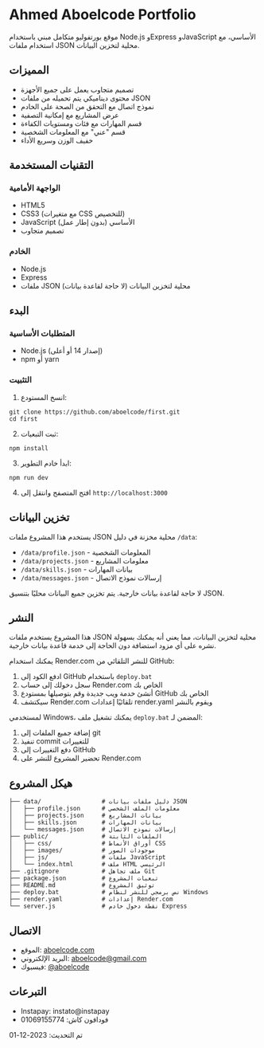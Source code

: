 # Ahmed Aboelcode Portfolio

موقع بورتفوليو متكامل مبني باستخدام Node.js وExpress وJavaScript الأساسي، مع استخدام ملفات JSON محلية لتخزين البيانات.

## المميزات

- تصميم متجاوب يعمل على جميع الأجهزة
- محتوى ديناميكي يتم تحميله من ملفات JSON
- نموذج اتصال مع التحقق من الصحة على الخادم
- عرض المشاريع مع إمكانية التصفية
- قسم المهارات مع فئات ومستويات الكفاءة
- قسم "عني" مع المعلومات الشخصية
- خفيف الوزن وسريع الأداء

## التقنيات المستخدمة

### الواجهة الأمامية
- HTML5
- CSS3 (مع متغيرات CSS للتخصيص)
- JavaScript الأساسي (بدون إطار عمل)
- تصميم متجاوب

### الخادم
- Node.js
- Express
- ملفات JSON محلية لتخزين البيانات (لا حاجة لقاعدة بيانات)

## البدء

### المتطلبات الأساسية

- Node.js (إصدار 14 أو أعلى)
- npm أو yarn

### التثبيت

1. انسخ المستودع:
```
git clone https://github.com/aboelcode/first.git
cd first
```

2. ثبت التبعيات:
```
npm install
```

3. ابدأ خادم التطوير:
```
npm run dev
```

4. افتح المتصفح وانتقل إلى `http://localhost:3000`

## تخزين البيانات

يستخدم هذا المشروع ملفات JSON محلية مخزنة في دليل `/data`:

- `/data/profile.json` - المعلومات الشخصية
- `/data/projects.json` - معلومات المشاريع
- `/data/skills.json` - بيانات المهارات
- `/data/messages.json` - إرسالات نموذج الاتصال

لا حاجة لقاعدة بيانات خارجية. يتم تخزين جميع البيانات محليًا بتنسيق JSON.

## النشر

هذا المشروع يستخدم ملفات JSON محلية لتخزين البيانات، مما يعني أنه يمكنك بسهولة نشره على أي مزود استضافة دون الحاجة إلى خدمة قاعدة بيانات خارجية.

يمكنك استخدام Render.com للنشر التلقائي من GitHub:

1. ادفع الكود إلى GitHub باستخدام `deploy.bat` 
2. سجل دخولك إلى حساب Render.com الخاص بك
3. أنشئ خدمة ويب جديدة وقم بتوصيلها بمستودع GitHub الخاص بك
4. سيكتشف Render.com تلقائيًا إعدادات render.yaml ويقوم بالنشر

لمستخدمي Windows، يمكنك تشغيل ملف `deploy.bat` المضمن لـ:
1. إضافة جميع الملفات إلى git
2. تنفيذ commit للتغييرات
3. دفع التغييرات إلى GitHub
4. تحضير المشروع للنشر على Render.com

## هيكل المشروع

```
├── data/                 # دليل ملفات بيانات JSON
│   ├── profile.json      # معلومات الملف الشخصي
│   ├── projects.json     # بيانات المشاريع
│   ├── skills.json       # بيانات المهارات
│   └── messages.json     # إرسالات نموذج الاتصال
├── public/               # الملفات الثابتة
│   ├── css/              # أوراق الأنماط CSS
│   ├── images/           # موجودات الصور
│   ├── js/               # ملفات JavaScript
│   └── index.html        # ملف HTML الرئيسي
├── .gitignore            # ملف تجاهل Git
├── package.json          # تبعيات المشروع
├── README.md             # توثيق المشروع
├── deploy.bat            # نص برمجي للنشر لنظام Windows
├── render.yaml           # إعدادات Render.com
└── server.js             # نقطة دخول خادم Express
```

## الاتصال

- الموقع: [aboelcode.com](https://aboelcode.com)
- البريد الإلكتروني: [aboelcode@gmail.com](mailto:aboelcode@gmail.com)
- فيسبوك: [@aboelcode](https://facebook.com/aboelcode)

## التبرعات

- Instapay: instato@instapay
- فودافون كاش: 01069155774

تم التحديث: 2023-12-01

